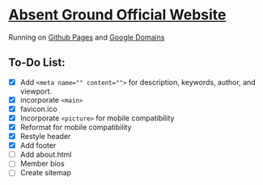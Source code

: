 # [Absent Ground Official Website](https://www.absentground.com)
Running on [Github Pages](https://pages.github.com) and [Google Domains](https://domains.google.com)
## To-Do List:
- [x] Add `<meta name="" content="">` for description, keywords, author, and viewport.
- [x] incorporate `<main>`
- [x] favicon.ico
- [x] Incorporate `<picture>` for mobile compatibility
- [x] Reformat for mobile compatibility
- [x] Restyle header
- [x] Add footer
- [ ] Add about.html
- [ ] Member bios
- [ ] Create sitemap
